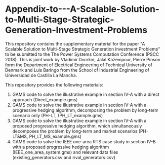 # Appendix-to---A-Scalable-Solution-to-Multi-Stage-Strategic-Generation-Investment-Problems

This repository contains the supplementary material for the paper "A Scalable Solution to Multi-Stage Strategic Generation Investment Problems" to be submitted to the The Power Systems Computation Conference (PSCC 2018). This is joint work by Vladimir Dvorkin, Jalal Kazempour, Pierre Pinson form the Department of Electrical Engineering of Technical University of Denmark and Luis Baringo from the School of Industrial Engineering of Universidad de Castilla La Mancha.

This repository provides the following materials: 
1. GAMS code to solve the illustrative example in section IV-A with a direct approach (Direct_example.gms)
2. GAMS code to solve the illustrative example in section IV-A with a progressive hedging algorithm, decomposing the problem by long-term scenario only (PH-LT, (PH_LT_example.gms)
3. GAMS code to solve the illustrative example in section IV-A with a proposed progressive hedging algorithm, which simultaneously decomposes the problem by long-term and market scenarios (PH-LT&MS, PH_LT_MS_example.gms)
4. GAMS code to solve the IEEE one-area RTS case study in section IV-B with a proposed progressive hedging algorithm (IEEE_one_area_system.gms) and relevant data files (existing_generators.csv and rival_generators.csv) 
